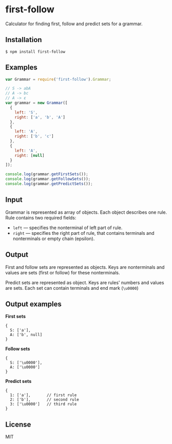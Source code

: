 # first-follow
Calculator for finding first, follow and predict sets for a grammar.

## Installation
```
$ npm install first-follow
```

## Examples
```javascript
var Grammar = require('first-follow').Grammar;

// S -> abA
// A -> bc
// A -> ε
var grammar = new Grammar([
  {
    left: 'S',
    right: ['a', 'b', 'A']
  },
  {
    left: 'A',
    right: ['b', 'c']
  },
  {
    left: 'A',
    right: [null]
  }
]);

console.log(grammar.getFirstSets());
console.log(grammar.getFollowSets());
console.log(grammar.getPredictSets());
```

## Input
Grammar is represented as array of objects. Each object describes one rule. Rule contains two required fields:
  * `left` — specifies the nonterminal of left part of rule.
  * `right` — specifies the right part of rule, that contains terminals and nonterminals or empty chain (epsilon).

## Output
First and follow sets are represented as objects. Keys are nonterminals and values are sets (first or follow) for these nonterminals.

Predict sets are represented as object. Keys are rules' numbers and values are sets. Each set can contain terminals and end mark (`\u0000`)

## Output examples
**First sets**
```
{
  S: ['a'],
  A: ['b', null]
}
```

**Follow sets**
```
{
  S: ['\u0000'],
  A: ['\u0000']
}
```

**Predict sets**
```
{
  1: ['a'],       // first rule
  2: ['b'],       // second rule
  3: ['\u0000']   // third rule
}
```

## License
  MIT
